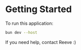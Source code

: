 # Getting Started

To run this application:

```bash
bun dev --host
```


If you need help, contact Reeve :) 
